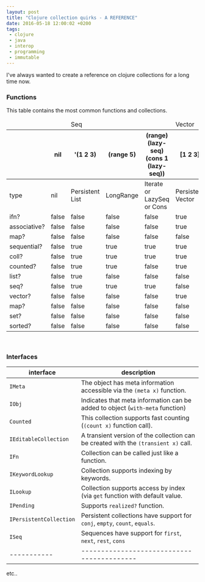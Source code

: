 ```yaml
---
layout: post
title: "Clojure collection quirks - A REFERENCE"
date: 2016-05-18 12:00:02 +0200
tags:
 - clojure
 - java
 - interop
 - programming
 - immutable
---
```



I've always wanted to create a reference on clojure collections for a long time now.

### Functions

This table contains the most common functions and collections.

<table class="features">
<thead>
<tr class="c"><td colspan="2" class="z"></td><td colspan="3">Seq</td><td colspan="2">Vector</td><td colspan="2">Map</td><td colspan="2">Set</td></tr>
<tr class="sm"><th class="z"></th><th>nil</th><th>'(1 2 3)</th><th>(range 5)</th><th>(range)<br/>(lazy-seq)<br>(cons 1 (lazy-seq))</th><th>[1 2 3]</th><th>Persistent<br>Queue/EMPTY</th><th>(hash-map)<br/>(array-map)</th><th>(sorted-map)</th><th>#{}</th><th>(sorted-set)</th></tr></thead>
<tbody>
  <tr class="sm"><td>type</td><td class="nil">nil</td><td>Persistent<br>List</td><td>LongRange</td><td>Iterate<br/>or LazySeq<br/>or Cons</td><td>Persistent<br>Vector</td><td>Persistent<br>Queue</td><td>Persistent<br>ArrayMap<br>or&nbsp;HashMap</td><td>Persistent<br>TreeMap</td><td>Persistent<br>HashSet</td><td>Persistent<br>TreeSet</td></tr>
  <tr><td>ifn?</td><td class="bool f">false</td><td class="bool f">false</td><td class="bool f">false</td><td class="bool f">false</td><td class="bool t">true</td><td class="bool f">false</td><td class="bool t">true</td><td class="bool t">true</td><td class="bool t">true</td><td class="bool t">true</td></tr>
  <tr><td>associative?</td><td class="bool f">false</td><td class="bool f">false</td><td class="bool f">false</td><td class="bool f">false</td><td class="bool t">true</td><td class="bool f">false</td><td class="bool t">true</td><td class="bool t">true</td><td class="bool f">false</td><td class="bool f">false</td></tr>
  <tr><td>map?</td><td class="bool f">false</td><td class="bool f">false</td><td class="bool f">false</td><td class="bool f">false</td><td class="bool f">false</td><td class="bool f">false</td><td class="bool t">true</td><td class="bool t">true</td><td class="bool f">false</td><td class="bool f">false</td></tr>
  <tr><td>sequential?</td><td class="bool f">false</td><td class="bool t">true</td><td class="bool t">true</td><td class="bool t">true</td><td class="bool t">true</td><td class="bool t">true</td><td class="bool f">false</td><td class="bool f">false</td><td class="bool f">false</td><td class="bool f">false</td></tr>
  <tr><td>coll?</td><td class="bool f">false</td><td class="bool t">true</td><td class="bool t">true</td><td class="bool t">true</td><td class="bool t">true</td><td class="bool t">true</td><td class="bool t">true</td><td class="bool t">true</td><td class="bool t">true</td><td class="bool t">true</td></tr>
  <tr><td>counted?</td><td class="bool f">false</td><td class="bool t">true</td><td class="bool t">true</td><td class="bool f">false</td><td class="bool t">true</td><td class="bool t">true</td><td class="bool t">true</td><td class="bool t">true</td><td class="bool t">true</td><td class="bool t">true</td></tr>
  <tr><td>list?</td><td class="bool f">false</td><td class="bool t">true</td><td class="bool f">false</td><td class="bool f">false</td><td class="bool f">false</td><td class="bool t">true</td><td class="bool f">false</td><td class="bool f">false</td><td class="bool f">false</td><td class="bool f">false</td></tr>
  <tr><td>seq?</td><td class="bool f">false</td><td class="bool t">true</td><td class="bool t">true</td><td class="bool t">true</td><td class="bool f">false</td><td class="bool f">false</td><td class="bool f">false</td><td class="bool f">false</td><td class="bool f">false</td><td class="bool f">false</td></tr>
  <tr><td>vector?</td><td class="bool f">false</td><td class="bool f">false</td><td class="bool f">false</td><td class="bool f">false</td><td class="bool t">true</td><td class="bool f">false</td><td class="bool f">false</td><td class="bool f">false</td><td class="bool f">false</td><td class="bool f">false</td></tr>
  <tr><td>map?</td><td class="bool f">false</td><td class="bool f">false</td><td class="bool f">false</td><td class="bool f">false</td><td class="bool f">false</td><td class="bool f">false</td><td class="bool t">true</td><td class="bool t">true</td><td class="bool f">false</td><td class="bool f">false</td></tr>
  <tr><td>set?</td><td class="bool f">false</td><td class="bool f">false</td><td class="bool f">false</td><td class="bool f">false</td><td class="bool f">false</td><td class="bool f">false</td><td class="bool f">false</td><td class="bool f">false</td><td class="bool t">true</td><td class="bool t">true</td></tr>
  <tr><td>sorted?</td><td class="bool f">false</td><td class="bool f">false</td><td class="bool f">false</td><td class="bool f">false</td><td class="bool f">false</td><td class="bool f">false</td><td class="bool f">false</td><td class="bool t">true</td><td class="bool f">false</td><td class="bool t">true</td></tr>
</tbody></table>


<br/>

### Interfaces

|interface| description|
|---------|------------|
|`IMeta`    | The object has meta information accessible via the `(meta x)` function. |
|`IObj`     | Indicates that meta information can be added to object (`with-meta` function) |
|`Counted`  | This collection supports fast counting (`(count x)` function call). |
|`IEditableCollection` | A transient version of the collection can be created with the `(transient x)` call. |
|`IFn`      | Collection can be called just like a function. |
|`IKeywordLookup`| Collection supports indexing by keywords.|
|`ILookup`  | Collection supports access by index (via `get` function with default value.|
|`IPending` | Supports `realized?` function.|
|`IPersistentCollection`| Persistent collections have support for `conj`, `empty`, `count`, `equals`.|
|`ISeq`     | Sequences have support for `first`, `next`, `rest`, `cons`|
|-----------|------------------------------------------|

etc..

